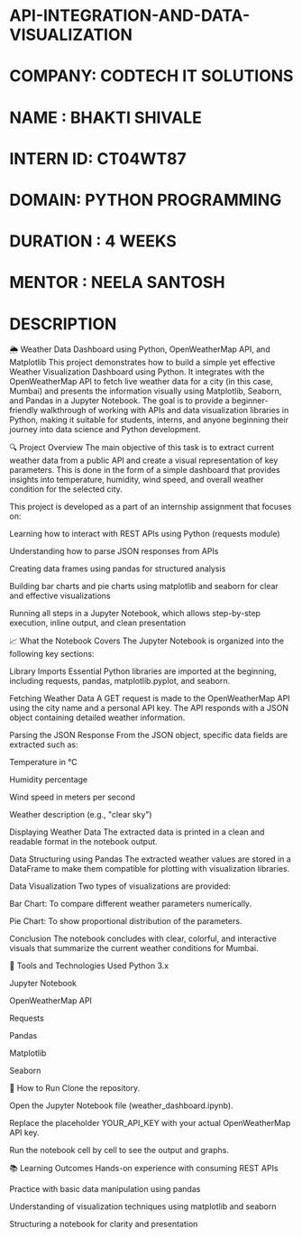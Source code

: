 # API-INTEGRATION-AND-DATA-VISUALIZATION

# COMPANY: CODTECH IT SOLUTIONS

# NAME : BHAKTI SHIVALE

# INTERN ID: CT04WT87

# DOMAIN: PYTHON PROGRAMMING

# DURATION : 4 WEEKS

# MENTOR : NEELA SANTOSH

# DESCRIPTION

🌦️ Weather Data Dashboard using Python, OpenWeatherMap API, and Matplotlib
This project demonstrates how to build a simple yet effective Weather Visualization Dashboard using Python. It integrates with the OpenWeatherMap API to fetch live weather data for a city (in this case, Mumbai) and presents the information visually using Matplotlib, Seaborn, and Pandas in a Jupyter Notebook. The goal is to provide a beginner-friendly walkthrough of working with APIs and data visualization libraries in Python, making it suitable for students, interns, and anyone beginning their journey into data science and Python development.

🔍 Project Overview
The main objective of this task is to extract current weather data from a public API and create a visual representation of key parameters. This is done in the form of a simple dashboard that provides insights into temperature, humidity, wind speed, and overall weather condition for the selected city.

This project is developed as a part of an internship assignment that focuses on:

Learning how to interact with REST APIs using Python (requests module)

Understanding how to parse JSON responses from APIs

Creating data frames using pandas for structured analysis

Building bar charts and pie charts using matplotlib and seaborn for clear and effective visualizations

Running all steps in a Jupyter Notebook, which allows step-by-step execution, inline output, and clean presentation

📈 What the Notebook Covers
The Jupyter Notebook is organized into the following key sections:

Library Imports
Essential Python libraries are imported at the beginning, including requests, pandas, matplotlib.pyplot, and seaborn.

Fetching Weather Data
A GET request is made to the OpenWeatherMap API using the city name and a personal API key. The API responds with a JSON object containing detailed weather information.

Parsing the JSON Response
From the JSON object, specific data fields are extracted such as:

Temperature in °C

Humidity percentage

Wind speed in meters per second

Weather description (e.g., "clear sky")

Displaying Weather Data
The extracted data is printed in a clean and readable format in the notebook output.

Data Structuring using Pandas
The extracted weather values are stored in a DataFrame to make them compatible for plotting with visualization libraries.

Data Visualization
Two types of visualizations are provided:

Bar Chart: To compare different weather parameters numerically.

Pie Chart: To show proportional distribution of the parameters.

Conclusion
The notebook concludes with clear, colorful, and interactive visuals that summarize the current weather conditions for Mumbai.

🔧 Tools and Technologies Used
Python 3.x

Jupyter Notebook

OpenWeatherMap API

Requests

Pandas

Matplotlib

Seaborn

📌 How to Run
Clone the repository.

Open the Jupyter Notebook file (weather_dashboard.ipynb).

Replace the placeholder YOUR_API_KEY with your actual OpenWeatherMap API key.

Run the notebook cell by cell to see the output and graphs.

📚 Learning Outcomes
Hands-on experience with consuming REST APIs

Practice with basic data manipulation using pandas

Understanding of visualization techniques using matplotlib and seaborn

Structuring a notebook for clarity and presentation
